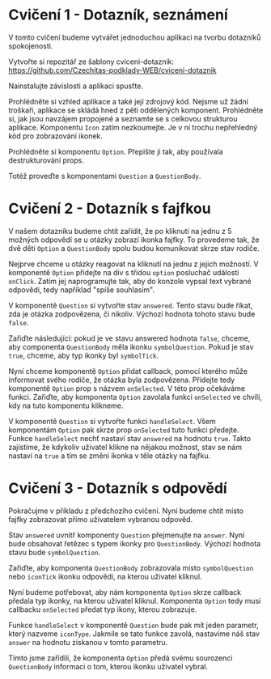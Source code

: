 # Cvičení 1 - Dotazník, seznámení

V tomto cvičení budeme vytvářet jednoduchou aplikaci na tvorbu dotazníků spokojenosti.

Vytvořte si repozitář ze šablony cviceni-dotaznik: https://github.com/Czechitas-podklady-WEB/cviceni-dotaznik

Nainstalujte závislosti a aplikaci spusťte.

Prohlédněte si vzhled aplikace a také její zdrojový kód. Nejsme už žádní troškaři, aplikace se skládá hned z pěti oddělených komponent. Prohlédněte si, jak jsou navzájem propojené a seznamte se s celkovou strukturou aplikace. Komponentu `Icon` zatím nezkoumejte. Je v ní trochu nepřehledný kód pro zobrazování ikonek.

Prohlédněte si komponentu ``Option``. Přepište ji tak, aby používala destrukturování props.

Totéž proveďte s komponentami `Question` a `QuestionBody`.


# Cvičení 2 - Dotazník s fajfkou

V našem dotazníku budeme chtít zařídit, že po kliknutí na jednu z 5 možných odpovědí se u otázky zobrazí ikonka fajfky. To provedeme tak, že dvě děti `Option` a `QuestionBody` spolu budou komunikovat skrze stav rodiče.

Nejprve chceme u otázky reagovat na kliknutí na jednu z jejich možností. V komponentě `Option` přidejte na div s třidou `option` posluchač události `onClick`. Zatím jej naprogramujte tak, aby do konzole vypsal text vybrané odpovědi, tedy například "spíše souhlasím".

V komponentě `Question` si vytvořte stav `answered`. Tento stavu bude říkat, zda je otázka zodpovězena, či nikoliv. Výchozí hodnota tohoto stavu bude `false`.

Zařiďte následující: pokud je ve stavu answered hodnota `false`, chceme, aby componenta `QuestionBody` měla ikonku `symbolQuestion`. Pokud je stav `true`, chceme, aby typ ikonky byl `symbolTick`.

Nyní chceme komponentě `Option` přidat callback, pomocí kterého může informovat svého rodiče, že otázka byla zodpovězena. Přidejte tedy komponentě `Option` prop s názvem `onSelected`. V této prop očekáváme funkci. Zařiďte, aby komponenta `Option` zavolala funkci `onSelected` ve chvíli, kdy na tuto komponentu klikneme.

V komponentě `Question` si vytvořte funkci `handleSelect`. Všem komponentám `Option` pak skrze prop `onSelected` tuto funkci předejte. Funkce `handleSelect` nechť nastaví stav `answered` na hodnotu `true`. Takto zajístíme, že kdykoliv uživatel klikne na nějakou možnost, stav se nám nastaví na `true` a tím se změní ikonka v těle otázky na fajfku.


# Cvičení 3 - Dotazník s odpovědí

Pokračujme v příkladu z předchozího cvičení. Nyní budeme chtít místo fajfky zobrazovat přímo uživatelem vybranou odpověd.

Stav `answered` uvnitř komponenty `Question` přejmenujte na `answer`. Nyní bude obsahovat řetězec s typem ikonky pro `QuestionBody`. Výchozí hodnota stavu bude `symbolQuestion`.

Zařiďte, aby komponenta `QuestionBody` zobrazovala místo `symbolQuestion` nebo `iconTick` ikonku odpovědi, na kterou uživatel kliknul.

Nyní budeme potřebovat, aby nám komponenta `Option` skrze callback předala typ ikonky, na kterou uživatel kliknul. Komponenta `Option` tedy musí callbacku `onSelected` předat typ ikony, kterou zobrazuje.

Funkce `handleSelect` v komponentě `Question` bude pak mít jeden parametr, který nazveme `iconType`. Jakmile se tato funkce zavolá, nastavíme náš stav `answer` na hodnotu získanou v tomto parametru.

Tímto jsme zařídili, že komponenta `Option` předá svému sourozenci `QuestionBody` informaci o tom, kterou ikonku uživatel vybral.
